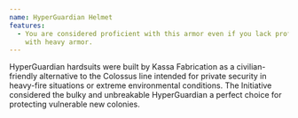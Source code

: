 ```yaml
---
name: HyperGuardian Helmet
features:
  - You are considered proficient with this armor even if you lack proficiency
    with heavy armor.
---
```

HyperGuardian hardsuits were built by Kassa Fabrication as a civilian-friendly alternative to the Colossus line intended for private security in heavy-fire situations or extreme environmental conditions. The Initiative considered the bulky and unbreakable HyperGuardian a perfect choice for protecting vulnerable new colonies.